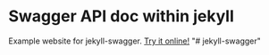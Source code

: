 # Swagger API doc within jekyll

Example website for jekyll-swagger. [Try it online!](http://jexhson.github.io/jekyll-swagger/)
"# jekyll-swagger" 
